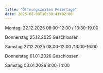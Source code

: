 ```yaml
---
title: "Öffnungszeiten Feiertage"
date: 2025-08-08T10:30:41+02:00
---
```

Montag:       22.12.2025   08:00-12:00 / 13:30-19.00

Donnerstag    25.12.2025   Geschlossen

Samstag       27.12.2025   08:00-12:00 /13:00-16:00

Donnerstag    01.01.2026   Geschlossen

Samstag       03.01.2026   8:00-14:00

